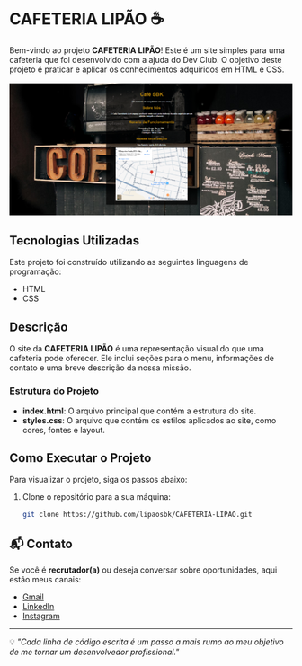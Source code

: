 # CAFETERIA LIPÃO ☕️

Bem-vindo ao projeto **CAFETERIA LIPÃO**! Este é um site simples para uma cafeteria que foi desenvolvido com a ajuda do Dev Club. O objetivo deste projeto é praticar e aplicar os conhecimentos adquiridos em HTML e CSS.

![Cafeteria Lipaó](https://github.com/lipaosbk/CAFETERIA-LIPAO/blob/master/img/print%20cafeteria.png?raw=true)

## Tecnologias Utilizadas

Este projeto foi construído utilizando as seguintes linguagens de programação:

- HTML
- CSS


## Descrição

O site da **CAFETERIA LIPÃO** é uma representação visual do que uma cafeteria pode oferecer. Ele inclui seções para o menu, informações de contato e uma breve descrição da nossa missão. 

### Estrutura do Projeto

- **index.html**: O arquivo principal que contém a estrutura do site.
- **styles.css**: O arquivo que contém os estilos aplicados ao site, como cores, fontes e layout.

## Como Executar o Projeto

Para visualizar o projeto, siga os passos abaixo:

1. Clone o repositório para a sua máquina:
   ```bash
   git clone https://github.com/lipaosbk/CAFETERIA-LIPAO.git

  ## 📬 Contato
Se você é **recrutador(a)** ou deseja conversar sobre oportunidades, aqui estão meus canais:
  - [Gmail](mailto:felipe.sobneko@gmail.com)
  - [LinkedIn](https://www.linkedin.com/in/felipesobneko/)
  - [Instagram](https://www.instagram.com/lipao.sbk)

---

💡 *"Cada linha de código escrita é um passo a mais rumo ao meu objetivo de me tornar um desenvolvedor profissional."*

